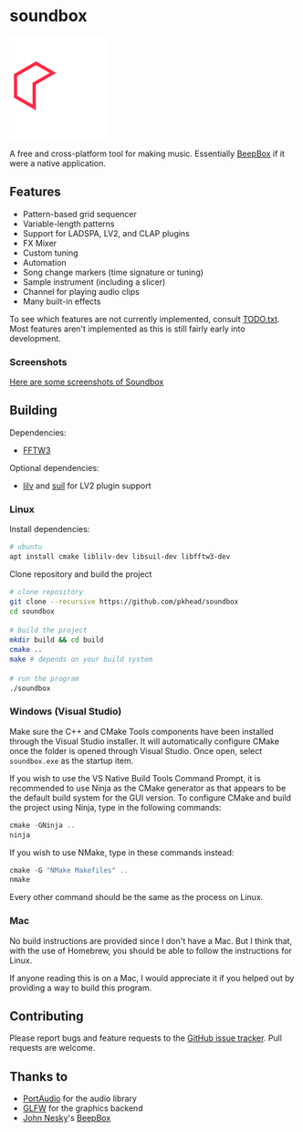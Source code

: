 # soundbox
![logo](logo.svg)

A free and cross-platform tool for making music. Essentially [BeepBox](https://www.beepbox.co/) if it were a native application.

## Features
- Pattern-based grid sequencer
- Variable-length patterns
- Support for LADSPA, LV2, and CLAP plugins
- FX Mixer
- Custom tuning
- Automation
- Song change markers (time signature or tuning)
- Sample instrument (including a slicer)
- Channel for playing audio clips
- Many built-in effects

To see which features are not currently implemented, consult [TODO.txt](TODO.txt).
Most features aren't implemented as this is still fairly early into development.

### Screenshots
[Here are some screenshots of Soundbox](screenshots/README.md)

## Building
Dependencies:
- [FFTW3](http://www.fftw.org/index.html)

Optional dependencies:
- [lilv](http://drobilla.net/software/lilv.html) and [suil](http://drobilla.net/software/suil.html) for LV2 plugin support

### Linux
Install dependencies:
```bash
# ubuntu
apt install cmake liblilv-dev libsuil-dev libfftw3-dev
```

Clone repository and build the project
```bash
# clone repository
git clone --recursive https://github.com/pkhead/soundbox
cd soundbox

# build the project
mkdir build && cd build
cmake ..
make # depends on your build system

# run the program
./soundbox
```

### Windows (Visual Studio)
Make sure the C++ and CMake Tools components have been installed through the Visual Studio installer.
It will automatically configure CMake once the folder is opened through Visual Studio. Once open, select `soundbox.exe` as the startup item.

If you wish to use the VS Native Build Tools Command Prompt, it is recommended to use Ninja as the CMake generator as
that appears to be the default build system for the GUI version. To configure
CMake and build the project using Ninja, type in the following commands:
```powershell
cmake -GNinja ..
ninja
```
If you wish to use NMake, type in these commands instead:
```powershell
cmake -G "NMake Makefiles" ..
nmake
```
Every other command should be the same as the process on Linux.

### Mac
No build instructions are provided since I don't have a Mac. But I think that, with the use of Homebrew, you
should be able to follow the instructions for Linux.

If anyone reading this is on a Mac, I would appreciate it if you helped out by providing a way
to build this program.

## Contributing
Please report bugs and feature requests to the [GitHub issue tracker](https://github.com/pkhead/soundbox/issues).
Pull requests are welcome.

## Thanks to
- [PortAudio](http://www.portaudio.com/) for the audio library
- [GLFW](https://www.glfw.org/) for the graphics backend
- [John Nesky](http://www.johnnesky.com/)'s [BeepBox](https://www.beepbox.co)
